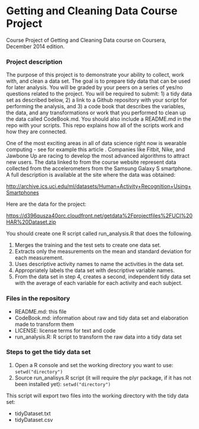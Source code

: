 # Getting and Cleaning Data Course Project

Course Project of Getting and Cleaning Data course on Coursera, December 2014 edition.

### Project description

The purpose of this project is to demonstrate your ability to collect, work with, and clean a data set. The goal is to prepare tidy data that can be used for later analysis. You will be graded by your peers on a series of yes/no questions related to the project. You will be required to submit: 1) a tidy data set as described below, 2) a link to a Github repository with your script for performing the analysis, and 3) a code book that describes the variables, the data, and any transformations or work that you performed to clean up the data called CodeBook.md. You should also include a README.md in the repo with your scripts. This repo explains how all of the scripts work and how they are connected.

One of the most exciting areas in all of data science right now is wearable computing - see for example this article . Companies like Fitbit, Nike, and Jawbone Up are racing to develop the most advanced algorithms to attract new users. The data linked to from the course website represent data collected from the accelerometers from the Samsung Galaxy S smartphone. A full description is available at the site where the data was obtained:

http://archive.ics.uci.edu/ml/datasets/Human+Activity+Recognition+Using+Smartphones

Here are the data for the project:

https://d396qusza40orc.cloudfront.net/getdata%2Fprojectfiles%2FUCI%20HAR%20Dataset.zip

You should create one R script called run_analysis.R that does the following. 

1. Merges the training and the test sets to create one data set.
2. Extracts only the measurements on the mean and standard deviation for each measurement.
3. Uses descriptive activity names to name the activities in the data set.
4. Appropriately labels the data set with descriptive variable names.
5. From the data set in step 4, creates a second, independent tidy data set with the average of each variable for each activity and each subject.

### Files in the repository
  - README.md: this file
  - CodeBook.md: information about raw and tidy data set and elaboration made to transform them
  - LICENSE: license terms for text and code
  - run_analysis.R: R script to transform the raw data into a tidy data set

### Steps to get the tidy data set
1. Open a R console and set the working directory you want to use: `setwd("directory")`
2. Source run_analisys.R script (it will require the plyr package, if it has not been installed yet): `setwd("directory")`

This script will export two files into the working directory with the tidy data set:
- tidyDataset.txt
- tidyDataset.csv
